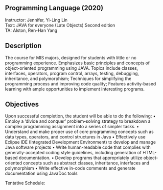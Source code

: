 ## Programming Language (2020)
Instructor: Jennifer, Yi-Ling Lin<br> 
Text: JAVA for everyone (Late Objects) Second edition<br> 
TA: Alston, Ren-Han Yang

Description
--
The course for MIS majors, designed for students with little or no programming experience.  Emphasizes basic principles and concepts of object-oriented programming using JAVA.  Topics include classes, interfaces, operators, program control, arrays, testing, debugging, inheritance, and polymorphism; Techniques for simplifying the programming process and improving code quality; Features activity-based learning with ample opportunities to implement interesting programs.

Objectives
--
Upon successful completion, the student will be able to do the following:
•	Employ a ‘divide and conquer’ problem-solving strategy to breakdown a complex programming assignment into a series of simpler tasks. 
•	Understand and make proper use of core programming concepts such as data types, operators, and control structures in Java
•	Effectively use Eclipse IDE (Integrated Development Environment) to develop and manage Java software projects 
•	Write human-readable code that complies with generally-accepted coding style guidelines, including generation of HTML-based documentation.
•	Develop programs that appropriately utilize object-oriented concepts such as abstract classes, inheritance, interfaces and polymorphism
•	Write effective in-code comments and generate documentation using JavaDoc tools


Tentative Schedule:

